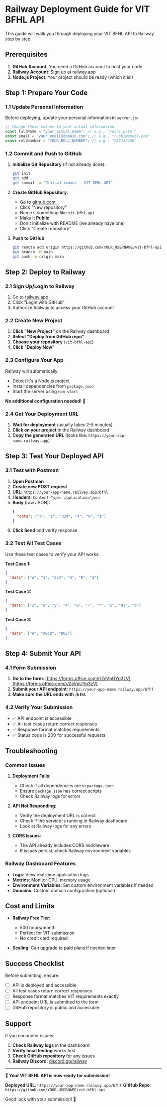 # Railway Deployment Guide for VIT BFHL API

This guide will walk you through deploying your VIT BFHL API to Railway step by step.

## Prerequisites

1. **GitHub Account**: You need a GitHub account to host your code
2. **Railway Account**: Sign up at [railway.app](https://railway.app)
3. **Node.js Project**: Your project should be ready (which it is!)

## Step 1: Prepare Your Code

### 1.1 Update Personal Information
Before deploying, update your personal information in `server.js`:

```javascript
// Change these values to your actual information
const fullName = "your_actual_name"; // e.g., "rushi_patel"
const email = "your_email@domain.com"; // e.g., "rushi@email.com"
const rollNumber = "YOUR_ROLL_NUMBER"; // e.g., "VIT123456"
```

### 1.2 Commit and Push to GitHub

1. **Initialize Git Repository** (if not already done):
   ```bash
   git init
   git add .
   git commit -m "Initial commit - VIT BFHL API"
   ```

2. **Create GitHub Repository**:
   - Go to [github.com](https://github.com)
   - Click "New repository"
   - Name it something like `vit-bfhl-api`
   - Make it **Public**
   - Don't initialize with README (we already have one)
   - Click "Create repository"

3. **Push to GitHub**:
   ```bash
   git remote add origin https://github.com/YOUR_USERNAME/vit-bfhl-api.git
   git branch -M main
   git push -u origin main
   ```

## Step 2: Deploy to Railway

### 2.1 Sign Up/Login to Railway

1. Go to [railway.app](https://railway.app)
2. Click "Login with GitHub"
3. Authorize Railway to access your GitHub account

### 2.2 Create New Project

1. **Click "New Project"** on the Railway dashboard
2. **Select "Deploy from GitHub repo"**
3. **Choose your repository** (`vit-bfhl-api`)
4. **Click "Deploy Now"**

### 2.3 Configure Your App

Railway will automatically:
- Detect it's a Node.js project
- Install dependencies from `package.json`
- Start the server using `npm start`

**No additional configuration needed!** 🎉

### 2.4 Get Your Deployment URL

1. **Wait for deployment** (usually takes 2-5 minutes)
2. **Click on your project** in the Railway dashboard
3. **Copy the generated URL** (looks like: `https://your-app-name.railway.app`)

## Step 3: Test Your Deployed API

### 3.1 Test with Postman

1. **Open Postman**
2. **Create new POST request**
3. **URL**: `https://your-app-name.railway.app/bfhl`
4. **Headers**: `Content-Type: application/json`
5. **Body** (raw JSON):
   ```json
   {
     "data": ["a", "1", "334", "4", "R", "$"]
   }
   ```
6. **Click Send** and verify response

### 3.2 Test All Test Cases

Use these test cases to verify your API works:

**Test Case 1:**
```json
{
  "data": ["a", "1", "334", "4", "R", "$"]
}
```

**Test Case 2:**
```json
{
  "data": ["2", "a", "y", "4", "&", "-", "*", "5", "92", "b"]
}
```

**Test Case 3:**
```json
{
  "data": ["A", "ABcD", "DOE"]
}
```

## Step 4: Submit Your API

### 4.1 Form Submission

1. **Go to the form**: [https://forms.office.com/r/ZeVpUYp3zV](https://forms.office.com/r/ZeVpUYp3zV)
2. **Submit your API endpoint**: `https://your-app-name.railway.app/bfhl`
3. **Make sure the URL ends with `/bfhl`**

### 4.2 Verify Your Submission

- ✅ API endpoint is accessible
- ✅ All test cases return correct responses
- ✅ Response format matches requirements
- ✅ Status code is 200 for successful requests

## Troubleshooting

### Common Issues

1. **Deployment Fails**:
   - Check if all dependencies are in `package.json`
   - Ensure `package.json` has correct scripts
   - Check Railway logs for errors

2. **API Not Responding**:
   - Verify the deployment URL is correct
   - Check if the service is running in Railway dashboard
   - Look at Railway logs for any errors

3. **CORS Issues**:
   - The API already includes CORS middleware
   - If issues persist, check Railway environment variables

### Railway Dashboard Features

- **Logs**: View real-time application logs
- **Metrics**: Monitor CPU, memory usage
- **Environment Variables**: Set custom environment variables if needed
- **Domains**: Custom domain configuration (optional)

## Cost and Limits

- **Railway Free Tier**: 
  - 500 hours/month
  - Perfect for VIT submission
  - No credit card required

- **Scaling**: Can upgrade to paid plans if needed later

## Success Checklist

Before submitting, ensure:

- [ ] API is deployed and accessible
- [ ] All test cases return correct responses
- [ ] Response format matches VIT requirements exactly
- [ ] API endpoint URL is submitted to the form
- [ ] GitHub repository is public and accessible

## Support

If you encounter issues:

1. **Check Railway logs** in the dashboard
2. **Verify local testing** works first
3. **Check GitHub repository** for any issues
4. **Railway Discord**: [discord.gg/railway](https://discord.gg/railway)

---

**🎯 Your VIT BFHL API is now ready for submission!**

**Deployed URL**: `https://your-app-name.railway.app/bfhl`
**GitHub Repo**: `https://github.com/YOUR_USERNAME/vit-bfhl-api`

Good luck with your submission! 🚀
